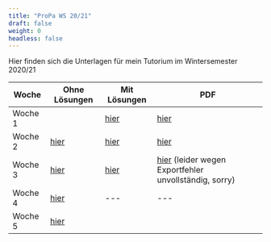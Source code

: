 ```yaml
---
title: "ProPa WS 20/21"
draft: false
weight: 0
headless: false
---
```

Hier finden sich die Unterlagen für mein Tutorium im Wintersemester 2020/21

| Woche					| Ohne Lösungen					| Mit Lösungen				| PDF						|
|-----------------------|-------------------------------|---------------------------|---------------------------|
| Woche 1				| 								| [hier](tutorium_1)		| [hier](Tutorium_1.pdf)	|
| Woche 2				| [hier](tutorium_2_pre)		| [hier](tutorium_2)		| [hier](Tutorium_2.pdf)	|
| Woche 3				| [hier](tutorium_3_pre)		| [hier](tutorium_3)		| [hier](Tutorium_3.pdf) (leider wegen Exportfehler unvollständig, sorry)	|
| Woche 4				| [hier](tutorium_4_pre)		| ---						| ---						|
| Woche 5				| [hier](tutorium_5_pre)		|							|							|